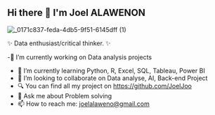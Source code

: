 ## Hi there 👋 I'm Joel ALAWENON

![_0171c837-feda-4db5-9f51-6145dff (1)](https://github.com/JoelJoo/joeljoo/assets/114695294/89afe8ba-e9e8-4d6e-8169-cb7921cbe307)

✨ Data enthusiast/critical thinker. ✨


-🔭 I’m currently working on Data analysis projects
- 🌱 I’m currently learning Python, R, Excel, SQL, Tableau, Power BI
- 👯 I’m looking to collaborate on Data analyse, AI, Back-end Project
- 🔍 You can find all my project on https://github.com/JoelJoo
- 💬 Ask me about Problem solving
- 📫 How to reach me: joelalaweno@gmail.com
